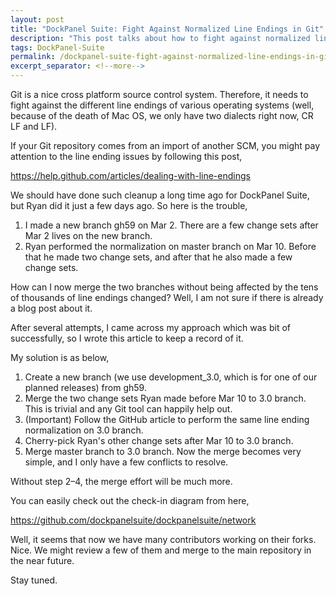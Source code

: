 ```yaml
---
layout: post
title: "DockPanel Suite: Fight Against Normalized Line Endings in Git"
description: "This post talks about how to fight against normalized line endings in Git."
tags: DockPanel-Suite
permalink: /dockpanel-suite-fight-against-normalized-line-endings-in-git-b5d897e17a07
excerpt_separator: <!--more-->
---
```

Git is a nice cross platform source control system. Therefore, it needs to fight against the different line endings of various operating systems (well, because of the death of Mac OS, we only have two dialects right now, CR LF and LF).
<!--more-->

If your Git repository comes from an import of another SCM, you might pay attention to the line ending issues by following this post,

https://help.github.com/articles/dealing-with-line-endings

We should have done such cleanup a long time ago for DockPanel Suite, but Ryan did it just a few days ago. So here is the trouble,

1. I made a new branch gh59 on Mar 2. There are a few change sets after Mar 2 lives on the new branch.
1. Ryan performed the normalization on master branch on Mar 10. Before that he made two change sets, and after that he also made a few change sets.

How can I now merge the two branches without being affected by the tens of thousands of line endings changed? Well, I am not sure if there is already a blog post about it.

After several attempts, I came across my approach which was bit of successfully, so I wrote this article to keep a record of it.

My solution is as below,

1. Create a new branch (we use development_3.0, which is for one of our planned releases) from gh59.
1. Merge the two change sets Ryan made before Mar 10 to 3.0 branch. This is trivial and any Git tool can happily help out.
1. (Important) Follow the GitHub article to perform the same line ending normalization on 3.0 branch.
1. Cherry-pick Ryan's other change sets after Mar 10 to 3.0 branch.
1. Merge master branch to 3.0 branch. Now the merge becomes very simple, and I only have a few conflicts to resolve.

Without step 2–4, the merge effort will be much more.

You can easily check out the check-in diagram from here,

https://github.com/dockpanelsuite/dockpanelsuite/network

Well, it seems that now we have many contributors working on their forks. Nice. We might review a few of them and merge to the main repository in the near future.

Stay tuned.